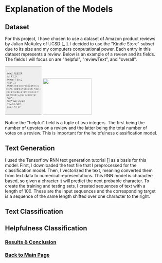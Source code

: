# Explanation of the Models

## Dataset
For this project, I have chosen to use a dataset of Amazon product reviews by Julian McAuley of UCSD [_ ]. I decided to use the "Kindle Store" subset due to its size and my computers conputational power. Each entry in this dataset represents a review. Below is an example of a review and its fields. The fields I will focus on are "helpful", "reviewText", and "overall".

<img src="sampleReview.png" width="120" height="160" /> <img src="photo2.jpg" width="160" height="120" />

Notice the "helpful" field is a tuple of two integers. The first being the number of upvotes on a review and the latter being the total number of votes on a review. This is important for the helpfulness classification model.


## Text Generation
I used the Tensorflow RNN text generation tutorial [] as a basis for this model. First, I downloaded the text file that I preprocessed for the classification model. Then, I vectorized the text, meaning converted them from text data to numerical representations. This RNN model is character-based, so given a chracter it will predict the next probable character. To create the training and testing sets, I created sequences of text with a length of 100. These are the input sequences and the corresponding target is a sequence of the same length shifted over one character to the right. 

## Text Classification

## Helpfulness Classification

### [Results & Conclusion](conclusion.md)

### [Back to Main Page](index.md)
